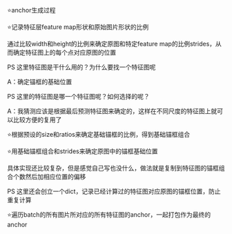 ⭐anchor生成过程

⭐记录特征层feature map形状和原始图片形状的比例

通过比较width和height的比例来确定原图和特定feature map的比例strides，从而确定特征图上的每个点对应原图的位置

PS 这里特征图是干什么用的？为什么要找一个特征图呢

A：确定锚框的基础位置

PS 这里的特征图是哪一个特征图呢？如何选择的呢？

A：我猜测应该是根据最后预测特征图来确定的，这样在不同尺度的特征图上就可以比较方便的复用了

⭐根据预设的size和ratios来确定基础锚框的比例，得到基础锚框组合

⭐用基础锚框组合和strides来确定原图中的锚框基础位置

具体实现还比较复杂，但是感觉自己写也没什么，做法就是复制到特征图的锚框组合个数然后加相应位置的偏移

PS 这里还会创立一个dict，记录已经计算过的特征图对应原图的锚框位置，防止重复计算

⭐遍历batch的所有图片所对应的所有特征图的anchor，一起打包作为最终的anchor
